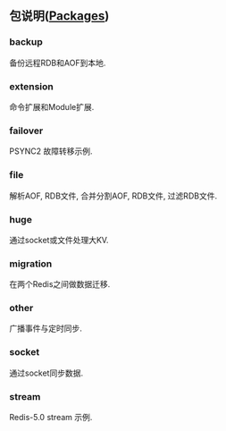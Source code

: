 ## 包说明([Packages](./README.md))  

### backup

备份远程RDB和AOF到本地.  

### extension

命令扩展和Module扩展.  

### failover

PSYNC2 故障转移示例.  

### file

解析AOF, RDB文件, 合并分割AOF, RDB文件, 过滤RDB文件.  

### huge

通过socket或文件处理大KV.  

### migration

在两个Redis之间做数据迁移.  

### other

广播事件与定时同步.  

### socket

通过socket同步数据.  

### stream

Redis-5.0 stream 示例.  
